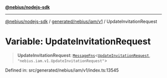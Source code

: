 [**@nebius/nodejs-sdk**](../../../../../README.md)

---

[@nebius/nodejs-sdk](../../../../../README.md) / [generated/nebius/iam/v1](../README.md) / UpdateInvitationRequest

# Variable: UpdateInvitationRequest

> **UpdateInvitationRequest**: [`MessageFns`](../../../../../runtime/protos/core/interfaces/MessageFns.md)\<[`UpdateInvitationRequest`](../interfaces/UpdateInvitationRequest.md), `"nebius.iam.v1.UpdateInvitationRequest"`\>

Defined in: src/generated/nebius/iam/v1/index.ts:13545
